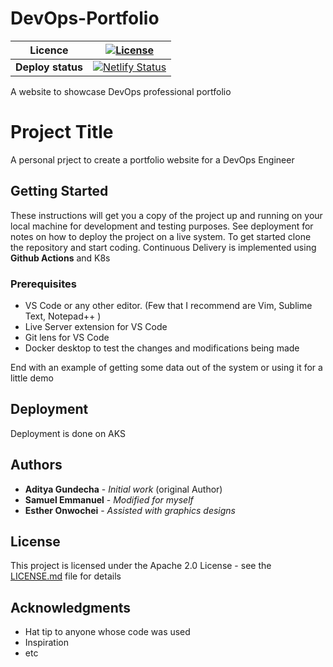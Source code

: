 # DevOps-Portfolio 

| **Licence**  | [![License](https://img.shields.io/badge/License-Apache%202.0-blue.svg)](https://opensource.org/licenses/Apache-2.0)  |
|---|---|
| **Deploy status**  |  [![Netlify Status](https://api.netlify.com/api/v1/badges/d0268492-3c13-4c56-aa3d-6c40adadfd0f/deploy-status)](https://app.netlify.com/sites/adityagundecha/deploys) |


A website to showcase DevOps professional portfolio
# Project Title

A personal prject to create a portfolio website for a DevOps Engineer

## Getting Started

These instructions will get you a copy of the project up and running on your local machine for development and testing purposes.
See deployment for notes on how to deploy the project on a live system.
To get started clone the repository and start coding. Continuous Delivery is implemented using __Github Actions__ and K8s

### Prerequisites

- VS Code or any other editor. (Few that I recommend are Vim, Sublime Text, Notepad++ )
- Live Server extension for VS Code
- Git lens for VS Code
- Docker desktop to test the changes and modifications being made 


End with an example of getting some data out of the system or using it for a little demo


## Deployment

Deployment is done on AKS

## Authors

* **Aditya Gundecha** - *Initial work* (original Author)
* **Samuel Emmanuel** - *Modified for myself*
* **Esther Onwochei** - *Assisted with graphics designs*

## License

This project is licensed under the Apache 2.0 License - see the [LICENSE.md](LICENSE.md) file for details

## Acknowledgments

* Hat tip to anyone whose code was used
* Inspiration
* etc
